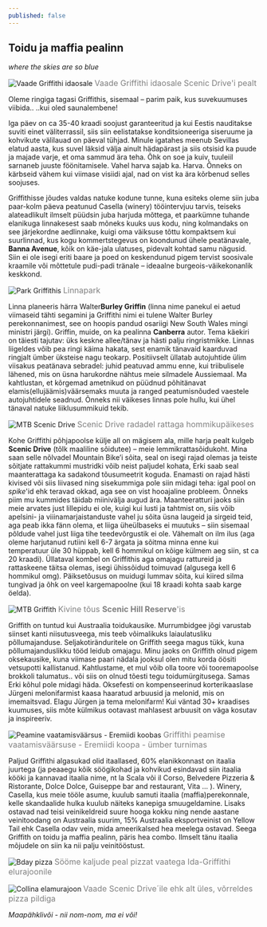 ```yaml
---
published: false
---
```

## Toidu ja maffia pealinn

_where the skies are so blue_

![Vaade Griffithi idaosale](/images/view_gr.jpeg "Ida-Griffith")
<font color="grey" size="3">Vaade Griffithi idaosale Scenic Drive'i pealt</font>

Oleme ringiga tagasi Griffithis, sisemaal – parim paik, kus suvekuumuses viibida..
..kui oled saunalembene!

Iga päev on ca 35-40 kraadi soojust garanteeritud ja kui Eestis nauditakse suviti einet väliterrassil, siis siin eelistatakse konditsioneeriga siseruume ja kohvikute välilauad on päeval tühjad. Minule igatahes meenub Sevillas elatud aasta, kus suvel läksid välja ainult hädapärast ja siis otsisid ka puude ja majade varje, et oma sammud ära teha. Õhk on soe ja kuiv, tuuleiil sarnaneb juuste föönitamisele. Vahel harva sajab ka. Harva. Õnneks on kärbseid vähem kui viimase visiidi ajal, nad on vist ka ära kõrbenud selles soojuses. 

Griffithisse jõudes valdas natuke kodune tunne, kuna esiteks oleme siin juba paar-kolm päeva peatunud Casella (winery) tööintervjuu tarvis, teiseks alateadlikult ilmselt püüdsin juba harjuda mõttega, et paarkümne tuhande elanikuga linnakesest saab mõneks kuuks uus kodu, ning kolmandaks on see järjekordne aedlinnake, kuigi oma väiksuse tõttu kompaktsem kui suurlinnad, kus kogu kommertstegevus on koondunud ühele peatänavale, **Banna Avenue**, kõik on käe-jala ulatuses, pidevalt kohtad samu nägusid. Siin ei ole isegi eriti baare ja poed on keskendunud pigem tervist soosivale kraamile või mõttetule pudi-padi tränale – ideaalne burgeois-väikekonanlik keskkond. 

![Park Griffithis](/images/park_gr.jpeg "Park Griffithis")
<font color="grey" size="3">Linnapark</font>

Linna planeeris härra Walter**Burley Griffin** (linna nime panekul ei aetud viimaseid tähti segamini ja Griffithi nimi ei tulene Walter Burley perekonnanimest, see on hoopis pandud osariigi New South Wales mingi ministri järgi). Griffin, muide, on ka pealinna **Canberra** autor. Tema käekiri on täiesti tajutav: üks keskne allee/tänav ja hästi palju ringristmikke. Linnas liigeldes võib pea ringi käima hakata, sest enamik tänavaid kaarduvad ringjalt ümber üksteise nagu teokarp. Positiivselt üllatab autojuhtide ülim viisakus peatänava sebradel: juhid peatuvad ammu enne, kui triibulisele lähened, mis on üsna harukordne nähtus meie silmadele Aussiemaal. Ma kahtlustan, et kõrgemad ametnikud on püüdnud põhitänavat elamis(ellujäämis)väärsemaks muuta ja ranged peatumisnõuded vaestele autojuhtidele seadnud. Õnneks nii väikeses linnas pole hullu, kui ühel tänaval natuke liiklusummikuid tekib. 

![MTB Scenic Drive](/images/mtb_gr2.jpeg "MTB Scenic Drive")
<font color="grey" size="3">Scenic Drive radadel rattaga hommikupäikeses</font>

Kohe Griffithi põhjapoolse külje all on mägisem ala, mille harja pealt kulgeb **Scenic Drive** (tõlk maaliline sõidutee) – meie lemmikrattasõidukoht. Mina saan selle nõlvadel Mountain Bike’i sõita, seal on isegi rajad olemas ja teiste sõitjate rattakummi mustridki võib neist paljudel kohata, Erki saab seal maanterattaga ka sadakond tõusumeetrit koguda.  Enamasti on rajad hästi kivised või siis liivased ning sisekummiga pole siin midagi teha: igal pool on _spike_'id ehk teravad okkad, aga see on vist hooajaline probleem. Õnneks piim mu kummides täidab miinivälja augud ära. Maanteeratturi jaoks siin meie arvates just lillepidu ei ole, kuigi kui lusti ja tahtmist on, siis võib apelsini- ja viiinamarjaistanduste vahel ju sõita üsna laugeid ja sirgeid teid, aga peab ikka fänn olema, et liiga üheülbaseks ei muutuks – siin sisemaal põldude vahel just liiga tihe teedevõrgustik ei ole. Vähemalt on ilm ilus (aga oleme harjutanud rutiini kell 6-7 ärgata ja sõitma minna enne kui temperatuur üle 30 hüppab, kell 6 hommikul on kõige külmem aeg siin, st ca 20 kraadi). Üllataval kombel on Griffithis aga omajagu rattureid ja rattaskeene täitsa olemas, isegi ühissõidud toimuvad (algusega kell 6 hommikul omg). Päiksetõusus on muidugi lummav sõita, kui kiired silma tungivad ja õhk on veel kargemapoolne (kui 18 kraadi kohta saab karge öelda). 

![MTB Griffith](/images/mtb_gr.jpeg "MTB Griffith")
<font color="grey" size="3">Kivine tõus <b>Scenic Hill Reserve</b>'is</font>

Griffith on tuntud kui Austraalia toidukausike. Murrumbidgee jõgi varustab siinset kanti niisutusveega, mis teeb võimalikuks laiaulatusliku põllumajanduse. Seljakotiränduritele on Griffith  seega magus tükk, kuna põllumajanduslikku tööd leidub omajagu. Minu jaoks on Griffith olnud pigem oksekausike, kuna viimase paari nädala jooksul olen mitu korda öösiti vetsupotti kallistanud. Kahtlustame, et mul võib olla toore või tooremapoolse brokkoli talumatus.. või siis on olnud tõesti tegu toidumürgitusega. Samas Erki kõhul pole midagi häda. Oksefesti on kompenseerinud korterikaaslase Jürgeni melonifarmist kaasa haaratud arbuusid ja melonid, mis on imemaitsvad. Elagu Jürgen ja tema melonifarm! Kui väntad 30+ kraadises kuumuses, siis mõte külmikus ootavast  mahlasest arbuusit on väga kosutav ja inspireeriv. 

![Peamine vaatamisväärsus - Eremiidi koobas](/images/cave_gr.jpeg "Peamine vaatamisväärsus - Eremiidi koobas")
<font color="grey" size="3">Griffithi peamise vaatamisväärsuse - Eremiidi koopa - ümber turnimas</font>

Paljud Griffithi algasukad olid itaallased, 60% elanikkonnast on itaalia juurtega (ja peaaegu kõik söögikohad ja kohvikud esindavad siin itaalia kööki ja kannavad itaalia nime, nt la Scala või il Corso, Belvedere Pizzeria & Ristorante, Dolce Dolce, Guiseppe bar and restaurant, Vita ...  ). Winery, Casella, kus meie tööle asume, kuulub samuti itaalia (maffia)perekonnale, kelle skandaalide hulka kuulub näiteks kanepiga  smuugeldamine.  Lisaks ostavad nad teisi veinikeldreid suure hooga kokku ning nende aastane veinitoodang on Austraalia suurim, 15% Austraalia eksportveinist on Yellow Tail ehk Casella odav vein, mida ameerikalsed hea meelega ostavad. Seega Griffith on toidu ja maffia pealinn, päris hea combo. Ilmselt tänu itaalia mõjudele on siin ka nii palju veinitööstust.  

![Bday pizza](/images/pizza_gr.jpeg "Bday pizza")
<font color="grey" size="3">Sööme kaljude peal pizzat vaatega Ida-Griffithi elurajoonile</font>

![Collina elamurajoon](/images/collina.jpeg "Collina elamurajoon")
<font color="grey" size="3">Vaade Scenic Drive´ile ehk alt üles, võrreldes pizza pildiga</font>

_Maapähklivõi - nii nom-nom, ma ei või!_

